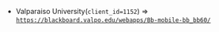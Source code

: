  - Valparaiso University(`client_id=1152`) => [`https://blackboard.valpo.edu/webapps/Bb-mobile-bb_bb60/`](https://blackboard.valpo.edu/webapps/Bb-mobile-bb_bb60/)
